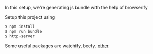 In this setup, we're generating js bundle with the help of browserify

Setup this project using

```bash
$ npm install
$ npm run bundle
$ http-server
```

Some useful packages are watchify, beefy. [other](https://github.com/browserify/browserify/wiki/list-of-transforms)